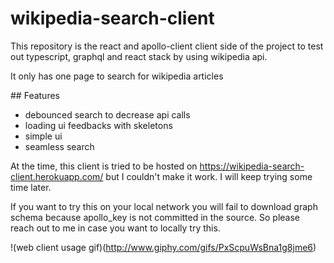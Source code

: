 # wikipedia-search-client
This repository is the react and apollo-client client side of the project to test out typescript, graphql and react stack by using wikipedia api.

It only has one page to search for wikipedia articles

## Features
- debounced search to decrease api calls
- loading ui feedbacks with skeletons
- simple ui
- seamless search



At the time, this client is tried to be hosted on https://wikipedia-search-client.herokuapp.com/ but I couldn't make it work. I will keep trying some time later.

If you want to try this on your local network you will fail to download graph schema because apollo_key is not committed in the source. So please reach out to me in case you want to locally try this.

!(web client usage gif)(http://www.giphy.com/gifs/PxScpuWsBna1g8jme6)

